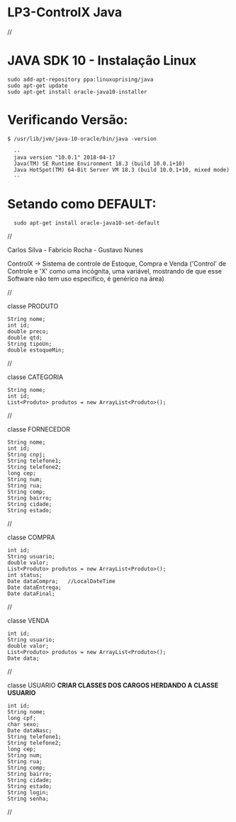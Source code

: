 # LP3-ControlX Java

//
# JAVA SDK 10 - Instalação Linux
    sudo add-apt-repository ppa:linuxuprising/java
    sudo apt-get update
    sudo apt-get install oracle-java10-installer
    
 # Verificando Versão:
    $ /usr/lib/jvm/java-10-oracle/bin/java -version
      
      --
      java version "10.0.1" 2018-04-17
      Java(TM) SE Runtime Environment 18.3 (build 10.0.1+10)
      Java HotSpot(TM) 64-Bit Server VM 18.3 (build 10.0.1+10, mixed mode)
      --
    
 # Setando como DEFAULT:
      sudo apt-get install oracle-java10-set-default
 
 //

Carlos Silva - Fabricio Rocha - Gustavo Nunes

ControlX  ->  Sistema de controle de Estoque, Compra e Venda
  ('Control' de Controle e 'X' como uma incógnita, uma variável, mostrando de que esse Software não tem uso especifico, é genérico na área)

//

classe PRODUTO

    String nome;
    int id;
    double preco;
    double qtd;
    String tipoUn;
    double estoqueMin;
    
//   

classe CATEGORIA  

    String nome;
    int id;
    List<Produto> produtos = new ArrayList<Produto>();
  
//

classe FORNECEDOR

    String nome;
    int id;
    String cnpj;
    String telefone1;
    String telefone2;
    long cep;
    String num;
    String rua;
    String comp;
    String bairro;
    String cidade;
    String estado;
    
//    

 classe COMPRA
 
    int id;
    String usuario;
    double valor;
    List<Produto> produtos = new ArrayList<Produto>();
    int status;
    Date dataCompra;   //LocalDateTime
    Date dataEntrega;
    Date dataFinal;
  
 //
 
 classe VENDA
 
    int id;
    String usuario;
    double valor;
    List<Produto> produtos = new ArrayList<Produto>();
    Date data;
  
 //
 
 classe USUARIO   **CRIAR CLASSES DOS CARGOS HERDANDO A CLASSE USUARIO**
 
    int id;
    String nome;
    long cpf;
    char sexo;
    Date dataNasc;
    String telefone1;
    String telefone2;
    long cep;
    String num;
    String rua;
    String comp;
    String bairro;
    String cidade;
    String estado;
    String login;
    String senha;
    
  //
